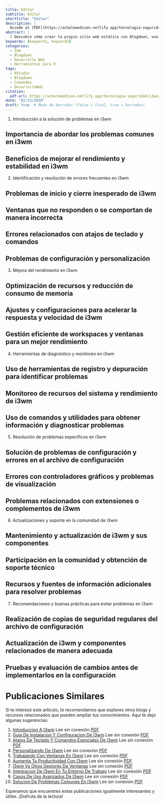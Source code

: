 ```yaml
---
title: Editar
subtitle: Editar
shorttitle: "Editar"
description: |
  Accede al [PDF](https://achalmaedison.netlify.app/tecnologia-seguridad/i3wm/2020-02-23-solucion-de-problemas-comunes-en-i3wm/index.pdf) completo aquí.
abstract: |
  | Descubre cómo crear tu propio sitio web estático con Blogdown, una herramienta poderosa que combina R Markdown y Hugo. Aprende a usar comandos sencillos para personalizar, construir y alojar tu sitio web de manera fácil y rápida. ¡Comienza tu proyecto web hoy mismo!
keywords: [keyword1, keyword2]
categories:
  - Iwm
  - Blogdown
  - Desarrollo Web
  - Herramientas para R
tags:
  - RStudio
  - Blogdown
  - Comandos
  - DesarrolloWeb
citation:
  pdf-url: https://achalmaedison.netlify.app/tecnologia-seguridad/i3wm/2020-02-23-solucion-de-problemas-comunes-en-i3wm/index.pdf
date: "02/23/2020"
draft: true  # Modo de borrador (false = final, true = borrador)
---
```







1. Introducción a la solución de problemas en i3wm
## Importancia de abordar los problemas comunes en i3wm
## Beneficios de mejorar el rendimiento y estabilidad en i3wm

2. Identificación y resolución de errores frecuentes en i3wm
## Problemas de inicio y cierre inesperado de i3wm
## Ventanas que no responden o se comportan de manera incorrecta
## Errores relacionados con atajos de teclado y comandos
## Problemas de configuración y personalización

3. Mejora del rendimiento en i3wm
## Optimización de recursos y reducción de consumo de memoria
## Ajustes y configuraciones para acelerar la respuesta y velocidad de i3wm
## Gestión eficiente de workspaces y ventanas para un mejor rendimiento

4. Herramientas de diagnóstico y monitoreo en i3wm
## Uso de herramientas de registro y depuración para identificar problemas
## Monitoreo de recursos del sistema y rendimiento de i3wm
## Uso de comandos y utilidades para obtener información y diagnosticar problemas

5. Resolución de problemas específicos en i3wm
## Solución de problemas de configuración y errores en el archivo de configuración
## Errores con controladores gráficos y problemas de visualización
## Problemas relacionados con extensiones o complementos de i3wm

6. Actualizaciones y soporte en la comunidad de i3wm
## Mantenimiento y actualización de i3wm y sus componentes
## Participación en la comunidad y obtención de soporte técnico
## Recursos y fuentes de información adicionales para resolver problemas

7. Recomendaciones y buenas prácticas para evitar problemas en i3wm
## Realización de copias de seguridad regulares del archivo de configuración
## Actualización de i3wm y componentes relacionados de manera adecuada
## Pruebas y evaluación de cambios antes de implementarlos en la configuración



# Publicaciones Similares

Si te interesó este artículo, te recomendamos que explores otros blogs y recursos relacionados que pueden ampliar tus conocimientos. Aquí te dejo algunas sugerencias:


1. [Introduccion A I3wm](https://achalmaedison.netlify.app/tecnologia-seguridad/i3wm/2020-02-15-introduccion-a-i3wm) Lee sin conexión [PDF](https://achalmaedison.netlify.app/tecnologia-seguridad/i3wm/2020-02-15-introduccion-a-i3wm/index.pdf)
2. [Guia De Instalacion Y Configuracion De I3wm](https://achalmaedison.netlify.app/tecnologia-seguridad/i3wm/2020-02-16-guia-de-instalacion-y-configuracion-de-i3wm) Lee sin conexión [PDF](https://achalmaedison.netlify.app/tecnologia-seguridad/i3wm/2020-02-16-guia-de-instalacion-y-configuracion-de-i3wm/index.pdf)
3. [Atajos De Teclado Y Comandos Esenciales De I3wm](https://achalmaedison.netlify.app/tecnologia-seguridad/i3wm/2020-02-17-atajos-de-teclado-y-comandos-esenciales-de-i3wm) Lee sin conexión [PDF](https://achalmaedison.netlify.app/tecnologia-seguridad/i3wm/2020-02-17-atajos-de-teclado-y-comandos-esenciales-de-i3wm/index.pdf)
4. [Personalizando De I3wm](https://achalmaedison.netlify.app/tecnologia-seguridad/i3wm/2020-02-18-personalizando-de-i3wm) Lee sin conexión [PDF](https://achalmaedison.netlify.app/tecnologia-seguridad/i3wm/2020-02-18-personalizando-de-i3wm/index.pdf)
5. [Trabajando Con Ventanas En I3wm](https://achalmaedison.netlify.app/tecnologia-seguridad/i3wm/2020-02-18-trabajando-con-ventanas-en-i3wm) Lee sin conexión [PDF](https://achalmaedison.netlify.app/tecnologia-seguridad/i3wm/2020-02-18-trabajando-con-ventanas-en-i3wm/index.pdf)
6. [Aumenta Tu Productividad Con I3wm](https://achalmaedison.netlify.app/tecnologia-seguridad/i3wm/2020-02-19-aumenta-tu-productividad-con-i3wm) Lee sin conexión [PDF](https://achalmaedison.netlify.app/tecnologia-seguridad/i3wm/2020-02-19-aumenta-tu-productividad-con-i3wm/index.pdf)
7. [I3wm Vs Otros Gestores De Ventanas](https://achalmaedison.netlify.app/tecnologia-seguridad/i3wm/2020-02-20-i3wm-vs-otros-gestores-de-ventanas) Lee sin conexión [PDF](https://achalmaedison.netlify.app/tecnologia-seguridad/i3wm/2020-02-20-i3wm-vs-otros-gestores-de-ventanas/index.pdf)
8. [Integracion De I3wm En Tu Entorno De Trabajo](https://achalmaedison.netlify.app/tecnologia-seguridad/i3wm/2020-02-21-integracion-de-i3wm-en-tu-entorno-de-trabajo) Lee sin conexión [PDF](https://achalmaedison.netlify.app/tecnologia-seguridad/i3wm/2020-02-21-integracion-de-i3wm-en-tu-entorno-de-trabajo/index.pdf)
9. [Casos De Uso Avanzados De I3wm](https://achalmaedison.netlify.app/tecnologia-seguridad/i3wm/2020-02-22-casos-de-uso-avanzados-de-i3wm) Lee sin conexión [PDF](https://achalmaedison.netlify.app/tecnologia-seguridad/i3wm/2020-02-22-casos-de-uso-avanzados-de-i3wm/index.pdf)
10. [Solucion De Problemas Comunes En I3wm](https://achalmaedison.netlify.app/tecnologia-seguridad/i3wm/2020-02-23-solucion-de-problemas-comunes-en-i3wm) Lee sin conexión [PDF](https://achalmaedison.netlify.app/tecnologia-seguridad/i3wm/2020-02-23-solucion-de-problemas-comunes-en-i3wm/index.pdf)


Esperamos que encuentres estas publicaciones igualmente interesantes y útiles. ¡Disfruta de la lectura!

